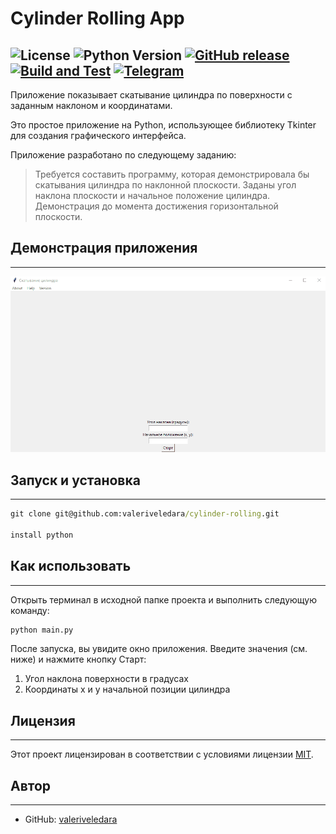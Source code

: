 # Cylinder Rolling App

![License](https://img.shields.io/badge/license-MIT-red.svg) 
![Python Version](https://img.shields.io/badge/python-3.11.1-green)
[![GitHub release](https://img.shields.io/github/release/valeriveledara/cylinder-rolling.svg)](https://github.com/valeriveledara/cylinder-rolling/releases)
[![Build and Test](https://github.com/valeriveledara/cylinder-rolling/actions/workflows/app.yml/badge.svg)](https://github.com/valeriveledara/cylinder-rolling/actions/workflows/app.yml)
[![Telegram](https://img.shields.io/badge/Telegram-bloody_marr-22A5E0?style=social&logo=telegram)](https://t.me/bloody_marr)
---
Приложение показывает скатывание цилиндра по поверхности с заданным наклоном и координатами.

Это простое приложение на Python, использующее библиотеку Tkinter 
для создания графического интерфейса. 

Приложение разработано по следующему заданию:
> Требуется составить программу, которая демонстрировала бы скатывания цилиндра по наклонной плоскости. Заданы угол наклона
плоскости и начальное положение цилиндра. Демонстрация до момента достижения горизонтальной плоскости.

## Демонстрация приложения

---
<img src="gif/gifApp.gif" alt="Демонстрация">

## **Запуск и установка**

---

```cmd
git clone git@github.com:valeriveledara/cylinder-rolling.git

install python

```


## **Как использовать**

---
Открыть терминал в исходной папке проекта и выполнить следующую команду:
```cmd
python main.py
```

После запуска, вы увидите окно приложения. Введите значения (см. ниже) и нажмите кнопку Старт:

1) Угол наклона поверхности в градусах
2) Координаты x и y начальной позиции цилиндра

## **Лицензия**

---

Этот проект лицензирован в соответствии с условиями лицензии [MIT](LICENSE.md).


## **Автор**

---
  - GitHub: [valeriveledara](https://github.com/valeriveledara)